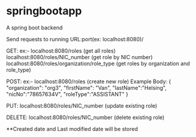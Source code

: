 # springbootapp
A spring boot backend

Send requests to running URL:port(ex: localhost:8080)/

GET:
ex:- 
localhost:8080/roles (get all roles)
localhost:8080/roles/NIC_number (get role by NIC number)
localhost:8080/roles/organization/role_type (get roles by organization and role_type)

POST:
ex:-
localhost:8080/roles (create new role)
Example Body:
{
    "organization": "org3",
    "firstName": "Van",
    "lastName":"Helsing",
    "nicNo":"78657634V",
    "roleType":"ASSISTANT"
}

PUT:
localhost:8080/roles/NIC_number (update existing role)

DELETE:
localhost:8080/roles/NIC_number (delete existing role)

**Created date and Last modified date will be stored
